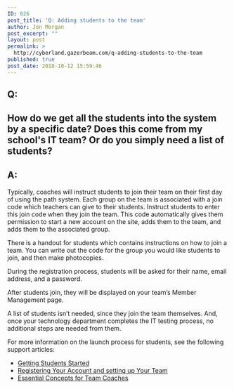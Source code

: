 ```yaml
---
ID: 626
post_title: 'Q: Adding students to the team'
author: Jon Morgan
post_excerpt: ""
layout: post
permalink: >
  http://cyberland.gazerbeam.com/q-adding-students-to-the-team
published: true
post_date: 2018-10-12 15:59:46
---
```

<h2>Q:</h2>
<h2>How do we get all the students into the system by a specific date? Does this come from my school's IT team? Or do you simply need a list of students?</h2>
<h2>A:</h2>
Typically, coaches will instruct students to join their team on their first day of using the path system. Each group on the team is associated with a join code which teachers can give to their students. Instruct students to enter this join code when they join the team. This code automatically gives them permission to start a new account on the site, adds them to the team, and adds them to the associated group.

There is a handout for students which contains instructions on how to join a team. You can write out the code for the group you would like students to join, and then make photocopies.

During the registration process, students will be asked for their name, email address, and a password.

After students join, they will be displayed on your team’s Member Management page.

A list of students isn’t needed, since they join the team themselves. And, once your technology department completes the IT testing process, no additional steps are needed from them.

For more information on the launch process for students, see the following support articles:
<ul>
 	<li><a href="http://eduguide.freshdesk.com/support/solutions/articles/3000073089-getting-students-started">Getting Students Started</a></li>
 	<li><a href="http://eduguide.freshdesk.com/support/solutions/articles/3000079310-registering-your-account-and-setting-up-your-team">Registering Your Account and setting up Your Team</a></li>
 	<li><a href="http://eduguide.freshdesk.com/support/solutions/articles/3000080136-essential-concepts-for-team-coaches">Essential Concepts for Team Coaches</a></li>
</ul>